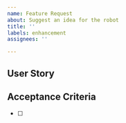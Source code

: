 ```yaml
---
name: Feature Request
about: Suggest an idea for the robot
title: ''
labels: enhancement
assignees: ''

---
```

## User Story

## Acceptance Criteria
- [ ] 
